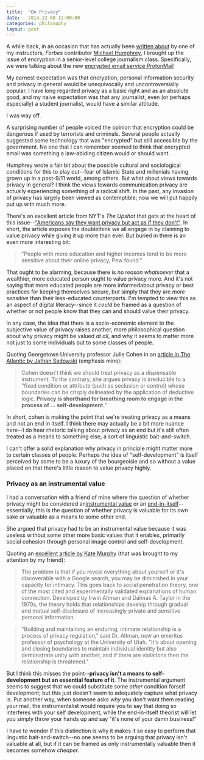 ```yaml
---
title:  "On Privacy"
date:   2014-12-08 12:00:00
categories: philosophy
layout: post
---
```


A while back, in an occasion that has actually been [written about](http://www.forbes.com/sites/michaelhumphrey/2014/09/11/911-vs-snowden-my-students-surprising-debate-about-privacy-and-government/) by one of my instructors, *Forbes* contributor [Michael Humphrey](http://www.forbes.com/sites/michaelhumphrey/), I brought up the issue of encryption in a senior-level college journalism class.  Specifically, we were talking about the new [encrypted email service ProtonMail](https://protonmail.ch/index.php)

My earnest expectation was that encryption, personal information security and privacy in general would be unequivocally and uncontroversially popular.  I have long regarded privacy as a basic right and as an absolute good, and my naive expectation was that any journalist, even (or perhaps especially) a student journalist, would have a similar attitude.

I was way off.

A surprising number of people voiced the opinion that encryption could be dangerous if used by terrorists and criminals.  Several people actually suggested some technology that was "encrypted" but still accessible by the government.  No one that I can remember seemed to think that encrypted email was something a law-abiding citizen would or should want. 

Humphrey wrote a fair bit about the possible cultural and sociological conditions for this to play out--fear of Islamic State and millenials having grown up in a post-9/11 world, among others.  But what about views towards privacy in general?  I think the views towards communication privacy are actually experiencing something of a radical shift. In the past, any invasion of privacy has largely been viewed as contemptible; now we will put happily put up with much more.

There's an excellent article from NYT's *The Upshot* that gets at the heart of this issue--["Americans say they want privacy but act as if they don't"](http://www.nytimes.com/2014/11/13/upshot/americans-say-they-want-privacy-but-act-as-if-they-dont.html?hp&action=click&pgtype=Homepage&module=mini-moth&region=top-stories-below&WT.nav=top-stories-below&_r=2&abt=0002&abg=1). In short, the article exposes the doublethink we all engage in by claiming to value privacy while giving it up more than ever. But buried in there is an even more interesting bit:

> "People with more education and higher incomes tend to be more sensitive about their online privacy, Pew found."

That ought to be alarming, because there is *no reason whatsoever* that a wealthier, more educated person ought to value privacy more. And it's not saying that more educated people are more informedabout privacy or best practices for keeping themselves secure, but simply that they are *more sensitive* than their less-educated counterparts.  I'm tempted to view this as an aspect of digital literacy--since it *could* be framed as a question of whether or not people know that they can and should value their privacy.

In any case, the idea that there is a socio-economic element to the subjective value of privacy raises another, more philosophical question about why privacy might be valued *at all*, and why it seems to matter more not just to some individuals but to some classes of people.

Quoting Georgetown University professor Julie Cohen in an [article in The Atlantic by Jathan Sadowski](http://theatln.tc/1z3yD80) (emphasis mine):

> Cohen doesn't think we should treat privacy as a dispensable instrument. To the contrary, she argues privacy is irreducible to a "fixed condition or attribute (such as seclusion or control) whose boundaries can be crisply delineated by the application of deductive logic. **Privacy is shorthand for breathing room to engage in the process of ... self-development.**"

In short, cohen is making the point that we're treating privacy as a means and not an end in itself. I think there may actually be a bit more nuance here--I do hear rhetoric talking about privacy as an end but it's still often treated as a means to something else, a sort of linguistic bait-and-switch.

I can't offer a solid explanation why privacy in principle might matter more to certain classes of people. Perhaps the idea of "self-development" is itself perceived by some to be a luxury of the bourgeoisie and so without a value placed on that there's little reason to value privacy highly.

### Privacy as an instrumental value

I had a conversation with a friend of mine where the question of whether privacy might be considered an[instrumental value](http://en.wikipedia.org/wiki/Instrumental_value) or an [end-in-itself](http://en.wikipedia.org/wiki/Intrinsic_value_(ethics))--essentially, this is the question of whether privacy is valuable for its own sake or valuable as a means to some other end.

She argued that privacy had to be an instrumental value because it was useless without some other more basic values that it enables, primarily social cohesion through personal image control and self-development.

Quoting an [excellent article by Kate Murphy](http://www.nytimes.com/2014/10/05/sunday-review/we-want-privacy-but-cant-stop-sharing.html?_r=0) (that was brought to my attention by my friend):

> The problem is that if you reveal everything about yourself or it's discoverable with a Google search, you may be diminished in your capacity for intimacy. This goes back to social penetration theory, one of the most cited and experimentally validated explanations of human connection. Developed by Irwin Altman and Dalmas A. Taylor in the 1970s, the theory holds that relationships develop through gradual and mutual self-disclosure of increasingly private and sensitive personal information.

> "Building and maintaining an enduring, intimate relationship is a process of privacy regulation," said Dr. Altman, now an emeritus professor of psychology at the University of Utah. "It's about opening and closing boundaries to maintain individual identity but also demonstrate unity with another, and if there are violations then the relationship is threatened."

But I think this misses the point--**privacy isn't a means to self-development but an essential feature of it**.  The instrumental argument seems to suggest that we could substitute some *other* condition forself development; but this just doesn't seem to adequately capture what privacy is. Put another way, when someone asks *why* you don't want them reading your mail, the instrumentalist would require you to say that doing so interferes with your self development, while the end-in-itself theorist will let you simply throw your hands up and say "it's none of your damn business!"

I have to wonder if this distinction is why it makes it so easy to perform that lingustic bait-and-switch--no one seems to be arguing that privacy isn't valuable at all, but if it can be framed as only instrumentally valuable then it becomes somehow *cheaper*.
  



